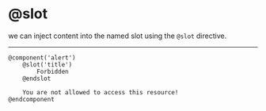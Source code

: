 # @slot

we can inject content into the named slot using the `@slot` directive.

---

```blade
@component('alert')
    @slot('title')
        Forbidden
    @endslot

    You are not allowed to access this resource!
@endcomponent
```
